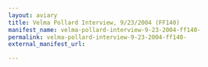 ```yaml
---
layout: aviary
title: Velma Pollard Interview, 9/23/2004 (FF140)
manifest_name: velma-pollard-interview-9-23-2004-ff140-
permalink: velma-pollard-interview-9-23-2004-ff140-
external_manifest_url: 

---
```

<!-- Add an essay or interpretive material below this line,
using HTML or markdown.  Do not modify this file above this line -->
